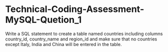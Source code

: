 # Technical-Coding-Assessment-MySQL-Quetion_1
Write a SQL statement to create a table named countries including columns country_id, country_name and region_id and make sure that no countries except Italy, India and China will be entered in the table.
